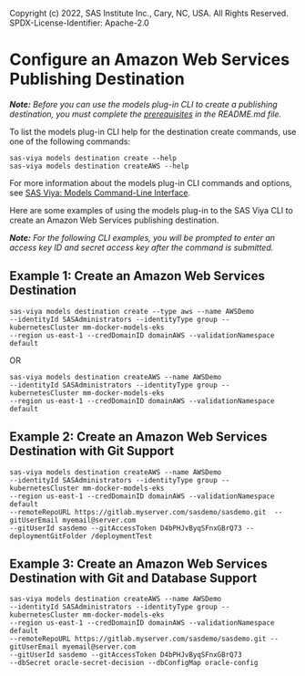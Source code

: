 Copyright (c) 2022, SAS Institute Inc., Cary, NC, USA.  All Rights Reserved.
SPDX-License-Identifier: Apache-2.0

# Configure an Amazon Web Services Publishing Destination

_**Note:** Before you can use the models plug-in CLI to create a publishing destination, you must complete the [prerequisites](./README.md#prerequisites) in the README.md file._

To list the models plug-in CLI help for the destination create commands, use one of the following commands:

```commandline
sas-viya models destination create --help
sas-viya models destination createAWS --help
```

For more information about the models plug-in CLI commands and options, see [SAS Viya: Models Command-Line Interface](https://documentation.sas.com/?cdcId=mdlmgrcdc&cdcVersion=default&docsetId=mdlmgrcli&docsetTarget=titlepage.htm).

Here are some examples of using the models plug-in to the SAS Viya CLI to create an Amazon Web Services publishing destination.

_**Note:** For the following CLI examples, you will be prompted to enter an access key ID and secret access key after the command is submitted._

## Example 1: Create an Amazon Web Services Destination

```commandline
sas-viya models destination create --type aws --name AWSDemo 
--identityId SASAdministrators --identityType group --kubernetesCluster mm-docker-models-eks 
--region us-east-1 --credDomainID domainAWS --validationNamespace default
```

OR

```commandline
sas-viya models destination createAWS --name AWSDemo 
--identityId SASAdministrators --identityType group --kubernetesCluster mm-docker-models-eks 
--region us-east-1 --credDomainID domainAWS --validationNamespace default
```

## Example 2: Create an Amazon Web Services Destination with Git Support

```commandline
sas-viya models destination createAWS --name AWSDemo 
--identityId SASAdministrators --identityType group --kubernetesCluster mm-docker-models-eks 
--region us-east-1 --credDomainID domainAWS --validationNamespace default 
--remoteRepoURL https://gitlab.myserver.com/sasdemo/sasdemo.git  --gitUserEmail myemail@server.com 
--gitUserId sasdemo --gitAccessToken D4bPHJvByqSFnxGBrQ73 --deploymentGitFolder /deploymentTest
```

## Example 3: Create an Amazon Web Services Destination with Git and Database Support

```commandline
sas-viya models destination createAWS --name AWSDemo 
--identityId SASAdministrators --identityType group --kubernetesCluster mm-docker-models-eks 
--region us-east-1 --credDomainID domainAWS --validationNamespace default 
--remoteRepoURL https://gitlab.myserver.com/sasdemo/sasdemo.git --gitUserEmail myemail@server.com 
--gitUserId sasdemo --gitAccessToken D4bPHJvByqSFnxGBrQ73 
--dbSecret oracle-secret-decision --dbConfigMap oracle-config
```